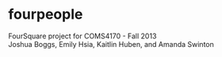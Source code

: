 fourpeople
==========
 
FourSquare project for COMS4170 - Fall 2013<br>
Joshua Boggs, Emily Hsia, Kaitlin Huben, and Amanda Swinton
